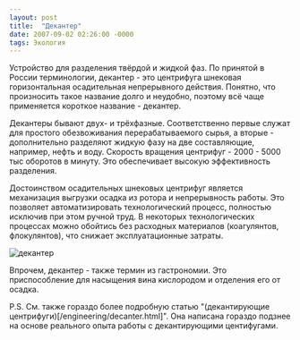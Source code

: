 ```yaml
---
layout: post
title:  "Декантер"
date: 2007-09-02 02:26:00 -0000
tags: Экология
---
```


Устройство для разделения твёрдой и жидкой фаз. По принятой в России терминологии, декантер - это центрифуга шнековая горизонтальная осадительная непрерывного действия. Понятно, что произносить такое название долго и неудобно, поэтому всё чаще применяется короткое название - декантер.

Декантеры бывают двух- и трёхфазные. Соответственно первые служат для простого обезвоживания перерабатываемого сырья, а вторые - дополнительно разделяют жидкую фазу на две составляющие, например, нефть и воду. Скорость вращения центрифуг - 2000 - 5000 тыс оборотов в минуту. Это обеспечивает высокую эффективность разделения.

Достоинством осадительных шнековых центрифуг является механизация выгрузки осадка из ротора и непрерывность работы. Это позволяет автоматизировать технологический процесс, полностью исключив при этом ручной труд. В некоторых технологических процессах можно обойтись без расходных материалов (коагулянтов, флокулянтов), что снижает эксплуатационные затраты.

<img src="http://2nature.ru/files/Decanter.jpg" title="декантер" alt="декантер" />

Впрочем, декантер - также термин из гастрономии. Это приспособление для насыщения вина кислородом и отделения его от осадка.

P.S. См. также гораздо более подробную статью "(декантирующие центрифуги)[/engineering/decanter.html]". Она написана гораздо подзнее на основе реального опыта работы с декантирующими центифугами.